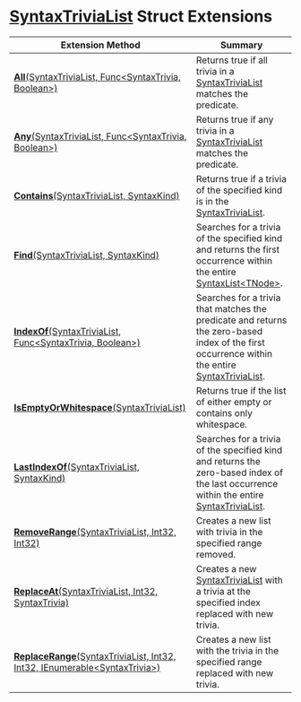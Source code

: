 # [SyntaxTriviaList](https://docs.microsoft.com/en-us/dotnet/api/microsoft.codeanalysis.syntaxtrivialist) Struct Extensions

| Extension Method | Summary |
| ---------------- | ------- |
| [**All**(SyntaxTriviaList, Func\<SyntaxTrivia, Boolean>)](../../../Roslynator/SyntaxExtensions/All/README.md#Roslynator_SyntaxExtensions_All_Microsoft_CodeAnalysis_SyntaxTriviaList_System_Func_Microsoft_CodeAnalysis_SyntaxTrivia_System_Boolean__) | Returns true if all trivia in a [SyntaxTriviaList](https://docs.microsoft.com/en-us/dotnet/api/microsoft.codeanalysis.syntaxtrivialist) matches the predicate\. |
| [**Any**(SyntaxTriviaList, Func\<SyntaxTrivia, Boolean>)](../../../Roslynator/SyntaxExtensions/Any/README.md#Roslynator_SyntaxExtensions_Any_Microsoft_CodeAnalysis_SyntaxTriviaList_System_Func_Microsoft_CodeAnalysis_SyntaxTrivia_System_Boolean__) | Returns true if any trivia in a [SyntaxTriviaList](https://docs.microsoft.com/en-us/dotnet/api/microsoft.codeanalysis.syntaxtrivialist) matches the predicate\. |
| [**Contains**(SyntaxTriviaList, SyntaxKind)](../../../Roslynator/CSharp/SyntaxExtensions/Contains/README.md#Roslynator_CSharp_SyntaxExtensions_Contains_Microsoft_CodeAnalysis_SyntaxTriviaList_Microsoft_CodeAnalysis_CSharp_SyntaxKind_) | Returns true if a trivia of the specified kind is in the [SyntaxTriviaList](https://docs.microsoft.com/en-us/dotnet/api/microsoft.codeanalysis.syntaxtrivialist)\. |
| [**Find**(SyntaxTriviaList, SyntaxKind)](../../../Roslynator/CSharp/SyntaxExtensions/Find/README.md#Roslynator_CSharp_SyntaxExtensions_Find_Microsoft_CodeAnalysis_SyntaxTriviaList_Microsoft_CodeAnalysis_CSharp_SyntaxKind_) | Searches for a trivia of the specified kind and returns the first occurrence within the entire [SyntaxList\<TNode>](https://docs.microsoft.com/en-us/dotnet/api/microsoft.codeanalysis.syntaxlist-1)\. |
| [**IndexOf**(SyntaxTriviaList, Func\<SyntaxTrivia, Boolean>)](../../../Roslynator/SyntaxExtensions/IndexOf/README.md#Roslynator_SyntaxExtensions_IndexOf_Microsoft_CodeAnalysis_SyntaxTriviaList_System_Func_Microsoft_CodeAnalysis_SyntaxTrivia_System_Boolean__) | Searches for a trivia that matches the predicate and returns the zero\-based index of the first occurrence within the entire [SyntaxTriviaList](https://docs.microsoft.com/en-us/dotnet/api/microsoft.codeanalysis.syntaxtrivialist)\. |
| [**IsEmptyOrWhitespace**(SyntaxTriviaList)](../../../Roslynator/CSharp/SyntaxExtensions/IsEmptyOrWhitespace/README.md) | Returns true if the list of either empty or contains only whitespace\. |
| [**LastIndexOf**(SyntaxTriviaList, SyntaxKind)](../../../Roslynator/CSharp/SyntaxExtensions/LastIndexOf/README.md#Roslynator_CSharp_SyntaxExtensions_LastIndexOf_Microsoft_CodeAnalysis_SyntaxTriviaList_Microsoft_CodeAnalysis_CSharp_SyntaxKind_) | Searches for a trivia of the specified kind and returns the zero\-based index of the last occurrence within the entire [SyntaxTriviaList](https://docs.microsoft.com/en-us/dotnet/api/microsoft.codeanalysis.syntaxtrivialist)\. |
| [**RemoveRange**(SyntaxTriviaList, Int32, Int32)](../../../Roslynator/CSharp/SyntaxExtensions/RemoveRange/README.md#Roslynator_CSharp_SyntaxExtensions_RemoveRange_Microsoft_CodeAnalysis_SyntaxTriviaList_System_Int32_System_Int32_) | Creates a new list with trivia in the specified range removed\. |
| [**ReplaceAt**(SyntaxTriviaList, Int32, SyntaxTrivia)](../../../Roslynator/SyntaxExtensions/ReplaceAt/README.md#Roslynator_SyntaxExtensions_ReplaceAt_Microsoft_CodeAnalysis_SyntaxTriviaList_System_Int32_Microsoft_CodeAnalysis_SyntaxTrivia_) | Creates a new [SyntaxTriviaList](https://docs.microsoft.com/en-us/dotnet/api/microsoft.codeanalysis.syntaxtrivialist) with a trivia at the specified index replaced with new trivia\. |
| [**ReplaceRange**(SyntaxTriviaList, Int32, Int32, IEnumerable\<SyntaxTrivia>)](../../../Roslynator/CSharp/SyntaxExtensions/ReplaceRange/README.md#Roslynator_CSharp_SyntaxExtensions_ReplaceRange_Microsoft_CodeAnalysis_SyntaxTriviaList_System_Int32_System_Int32_System_Collections_Generic_IEnumerable_Microsoft_CodeAnalysis_SyntaxTrivia__) | Creates a new list with the trivia in the specified range replaced with new trivia\. |

